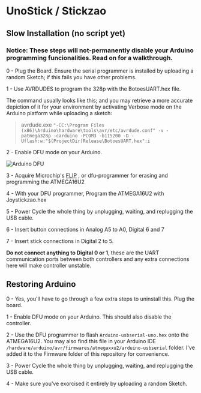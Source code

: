 # UnoStick / Stickzao

## Slow Installation (no script yet)
### Notice: These steps will not-permanently disable your Arduino programming funcionalities. Read on for a walkthrough.
 0 - Plug the Board. Ensure the serial programmer is installed by uploading a random Sketch; if this fails you have other problems.

 1 - Use AVRDUDES to program the 328p with the BotoesUART.hex file. 

The command usually looks like this; and you may retrieve a more accurate depiction of it for your environment by activating Verbose mode on the Arduino platform while uploading a sketch:
>avrdude.exe `"-CC:\Program Files (x86)\Arduino\hardware\tools\avr/etc/avrdude.conf" -v -patmega328p -carduino -PCOM3 -b115200 -D -Uflash:w:"$(ProjectDir)Release\BotoesUART.hex":i`

 2 - Enable DFU mode on your Arduino.

![Arduino DFU](http://2.bp.blogspot.com/-3NUsmpZn3CU/UjAZu5yS9BI/AAAAAAAADfQ/Xekuk1jNh4Y/s320/ArduinoUno_R3_Front_450px.jpg)

 3 - Acquire Microchip's [FLIP](http://www.microchip.com/Developmenttools/ProductDetails/FLIP) , or dfu-programmer for erasing and programming the ATMEGA16U2

 4 - With your DFU programmer, Program the ATMEGA16U2 with Joystickzao.hex

 5 - Power Cycle the whole thing by unplugging, waiting, and replugging the USB cable.

 6 - Insert button connections in Analog A5 to A0, Digital 6 and 7

 7 - Insert stick connections in Digital 2 to 5. 

__Do not connect anything to Digital 0 or 1__, these are the UART communication ports between both controllers and any extra connections here will make controller unstable.

## Restoring Arduino
 0 - Yes, you'll have to go through a few extra steps to uninstall this. Plug the board.

 1 - Enable DFU mode on your Arduino. This should also disable the controller.

 2 - Use the DFU programmer to flash `Arduino-usbserial-uno.hex` onto the ATMEGA16U2. You may also find this file in your Arduino IDE `/hardware/arduino/avr/firmwares/atmegaxxu2/arduino-usbserial` folder. I've added it to the Firmware folder of this repository for convenience.

 3 - Power Cycle the whole thing by unplugging, waiting, and replugging the USB cable.

 4 - Make sure you've exorcised it entirely by uploading a random Sketch.

 
 
